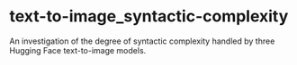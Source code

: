 # text-to-image_syntactic-complexity
An investigation of the degree of syntactic complexity handled by three Hugging Face text-to-image models.
